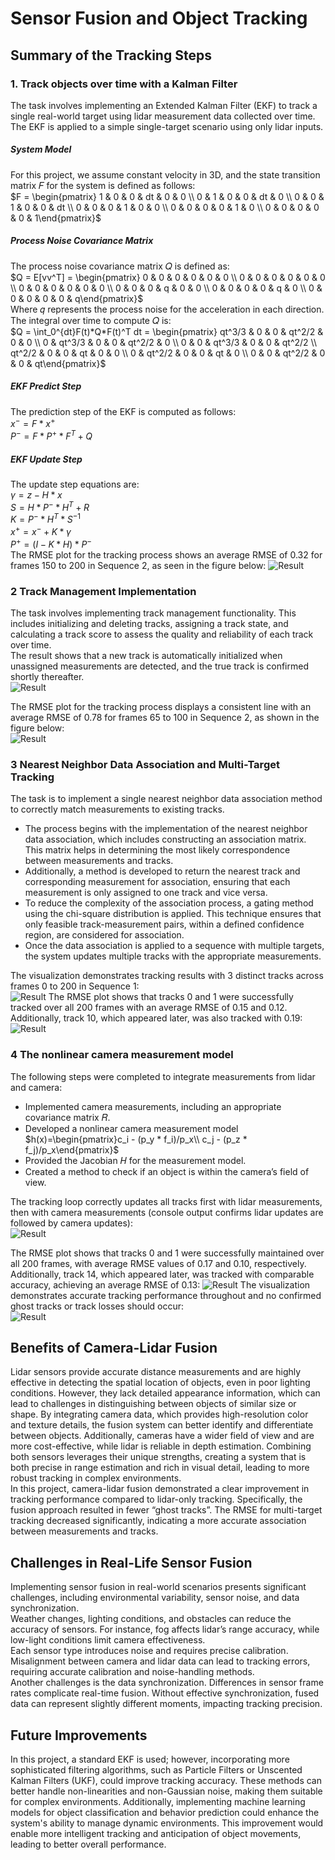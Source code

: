 # Sensor Fusion and Object Tracking
## Summary of the Tracking Steps
### 1. Track objects over time with a Kalman Filter
The task involves implementing an Extended Kalman Filter (EKF) to track a single real-world
target using lidar measurement data collected over time. The EKF is applied to a simple single-target
scenario using only lidar inputs.
##### System Model
For this project, we assume constant velocity in 3D, and the state transition matrix 𝐹
for the system is defined as follows:\
$`F = \begin{pmatrix} 1 & 0 & 0 & dt & 0 & 0 \\
                  0 & 1 & 0 & 0 & dt & 0 \\
                  0 & 0 & 1 & 0 & 0 & dt \\
                  0 & 0 & 0 & 1 & 0 & 0 \\
                  0 & 0 & 0 & 0 & 1 & 0 \\
                  0 & 0 & 0 & 0 & 0 & 1\end{pmatrix}`$
##### Process Noise Covariance Matrix
The process noise covariance matrix 𝑄 is defined as:\
$`Q = E[vv^T] = \begin{pmatrix} 0 & 0 & 0 & 0 & 0 & 0 \\
                  0 & 0 & 0 & 0 & 0 & 0 \\
                  0 & 0 & 0 & 0 & 0 & 0 \\
                  0 & 0 & 0 & q & 0 & 0 \\
                  0 & 0 & 0 & 0 & q & 0 \\
                  0 & 0 & 0 & 0 & 0 & q\end{pmatrix}`$\
Where 𝑞 represents the process noise for the acceleration in each direction.
The integral over time to compute 𝑄 is:\
$`Q = \int_0^{dt}F(t)*Q*F(t)^T dt =
  \begin{pmatrix} qt^3/3 & 0 & 0 & qt^2/2 & 0 & 0 \\
                  0 & qt^3/3 & 0 & 0 & qt^2/2 & 0 \\
                  0 & 0 & qt^3/3 & 0 & 0 & qt^2/2 \\
                  qt^2/2 & 0 & 0 & qt & 0 & 0 \\
                  0 & qt^2/2 & 0 & 0 & qt & 0 \\
                  0 & 0 & qt^2/2 & 0 & 0 & qt\end{pmatrix}`$
##### EKF Predict Step
The prediction step of the EKF is computed as follows:\
$`x ^-= F * x ^+`$\
$`P^- = F * P^+ * F ^T + Q`$
##### EKF Update Step
The update step equations are:\
$`\gamma= z - H * x`$\
$`S = H * P^- * H^T + R`$\
$`K = P ^- * H ^T * S^{-1}`$\
$`x^+= x^- + K * \gamma`$\
$`P^+ = (I - K * H) * P ^-`$\
The RMSE plot for the tracking process shows an average RMSE of 0.32
for frames 150 to 200 in Sequence 2, as seen in the figure below:
![Result](img/final_step_1.png)

### 2 Track Management Implementation
The task involves implementing track management functionality.
This includes initializing and deleting tracks, assigning a track state,
and calculating a track score to assess the quality and reliability of
each track over time.\
The result shows that a new track is automatically initialized when
unassigned measurements are detected, and the true track is confirmed
shortly thereafter.\
![Result](img/final_step_2.gif)

The RMSE plot for the tracking process displays a consistent line with 
an average RMSE of 0.78 for frames 65 to 100 in Sequence 2, as shown in the figure below:\
![Result](img/final_step_2.png)

### 3 Nearest Neighbor Data Association and Multi-Target Tracking
The task is to implement a single nearest neighbor data association
method to correctly match measurements to existing tracks.
- The process begins with the implementation of the nearest neighbor data association,
which includes constructing an association matrix. This matrix helps in determining
the most likely correspondence between measurements and tracks.
- Additionally, a method is developed to return the nearest track and corresponding
measurement for association, ensuring that each measurement is only assigned to one
track and vice versa.
- To reduce the complexity of the association process, a gating method using
the chi-square distribution is applied. This technique ensures that only feasible
track-measurement pairs, within a defined confidence region, are considered for association.
- Once the data association is applied to a sequence with multiple targets,
the system updates multiple tracks with the appropriate measurements.

The visualization demonstrates tracking results with 3 distinct tracks 
across frames 0 to 200 in Sequence 1:\
![Result](img/final_step_3.gif)
The RMSE plot shows that tracks 0 and 1 were successfully tracked over all 200 frames
with an average RMSE of 0.15 and 0.12. Additionally, track 10, which appeared later,
was also tracked with 0.19:\
![Result](img/final_step_3.png)

### 4 The nonlinear camera measurement model
The following steps were completed to integrate measurements from lidar and camera:
- Implemented camera measurements, including an appropriate covariance matrix 𝑅.
- Developed a nonlinear camera measurement model $`h(x)=\begin{pmatrix}c_i - (p_y * f_i)/p_x\\
                                                                      c_j - (p_z * f_j)/p_x\end{pmatrix}`$
- Provided the Jacobian 𝐻 for the measurement model.
- Created a method to check if an object is within the camera’s field of view.

The tracking loop correctly updates all tracks first with lidar measurements, then with camera measurements
(console output confirms lidar updates are followed by camera updates):\
![Result](img/final_step_4_1.png)

The RMSE plot shows that tracks 0 and 1 were successfully maintained over all 200 frames, with average RMSE values 
of 0.17 and 0.10, respectively. Additionally, track 14, which appeared later, was tracked with comparable accuracy,
achieving an average RMSE of 0.13:
![Result](img/final_step_4_2.png)
The visualization demonstrates accurate tracking performance throughout and no confirmed ghost tracks or track losses should occur:\
![Result](img/my_tracking_results.gif)
##  Benefits of Camera-Lidar Fusion
Lidar sensors provide accurate distance measurements and are highly effective
in detecting the spatial location of objects, even in poor lighting conditions.
However, they lack detailed appearance information, which can lead to
challenges in distinguishing between objects of similar size or shape.
By integrating camera data, which provides high-resolution color and
texture details, the fusion system can better identify and differentiate
between objects.
Additionally, cameras have a wider field of view and are more
cost-effective, while lidar is reliable in depth estimation.
Combining both sensors leverages their unique strengths,
creating a system that is both precise in range estimation and rich in
visual detail, leading to more robust tracking in complex environments.\
In this project, camera-lidar fusion demonstrated a clear improvement in
tracking performance compared to lidar-only tracking. Specifically,
the fusion approach resulted in fewer “ghost tracks”.
The RMSE for multi-target tracking decreased significantly, indicating
a more accurate association between measurements and tracks.
##  Challenges in Real-Life Sensor Fusion
Implementing sensor fusion in real-world scenarios presents significant
challenges, including environmental variability, sensor noise, and data
synchronization.\
Weather changes, lighting conditions, and obstacles can reduce the
accuracy of sensors. For instance, fog affects lidar’s range accuracy,
while low-light conditions limit camera effectiveness.\
Each sensor type introduces noise and requires precise calibration.
Misalignment between camera and lidar data can lead to tracking errors,
requiring accurate calibration and noise-handling methods.\
Another challenges is the data synchronization. Differences in sensor
frame rates complicate real-time fusion.
Without effective synchronization, fused data can represent slightly
different moments, impacting tracking precision.
## Future Improvements
In this project, a standard EKF is used; however,
incorporating more sophisticated filtering algorithms,
such as Particle Filters or Unscented Kalman Filters (UKF),
could improve tracking accuracy. These methods can better handle
non-linearities and non-Gaussian noise, making them suitable for
complex environments. Additionally, implementing machine learning
models for object classification and behavior prediction could enhance
the system's ability to manage dynamic environments.
This improvement would enable more intelligent tracking and
anticipation of object movements, leading to better overall performance.
